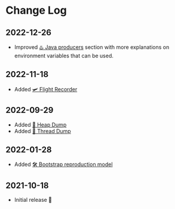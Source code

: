 # Change Log

## 2022-12-26

- Improved [♨️ Java producers](https://kafka-docker-playground.io/#/reusables?id=%e2%99%a8%ef%b8%8f-java-producers) section with more explanations on environment variables that can be used.

## 2022-11-18

- Added [🛩️ Flight Recorder](https://kafka-docker-playground.io/#/reusables?id=%f0%9f%9b%a9%ef%b8%8f-flight-recorder)

## 2022-09-29

- Added [👻 Heap Dump](https://kafka-docker-playground.io/#/reusables?id=%f0%9f%91%bb-heap-dump)
- Added [🎯 Thread Dump](https://kafka-docker-playground.io/#/reusables?id=%f0%9f%8e%af-thread-dump)

## 2022-01-28

- Added [🛠 Bootstrap reproduction model](https://kafka-docker-playground.io/#/reusables?id=%F0%9F%9B%A0-bootstrap-reproduction-model)

## 2021-10-18

- Initial release 🥳
